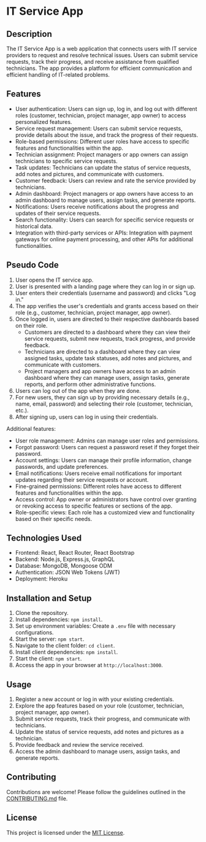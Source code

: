 # IT Service App

## Description
The IT Service App is a web application that connects users with IT service providers to request and resolve technical issues. Users can submit service requests, track their progress, and receive assistance from qualified technicians. The app provides a platform for efficient communication and efficient handling of IT-related problems.

## Features
- User authentication: Users can sign up, log in, and log out with different roles (customer, technician, project manager, app owner) to access personalized features.
- Service request management: Users can submit service requests, provide details about the issue, and track the progress of their requests.
- Role-based permissions: Different user roles have access to specific features and functionalities within the app.
- Technician assignment: Project managers or app owners can assign technicians to specific service requests.
- Task updates: Technicians can update the status of service requests, add notes and pictures, and communicate with customers.
- Customer feedback: Users can review and rate the service provided by technicians.
- Admin dashboard: Project managers or app owners have access to an admin dashboard to manage users, assign tasks, and generate reports.
- Notifications: Users receive notifications about the progress and updates of their service requests.
- Search functionality: Users can search for specific service requests or historical data.
- Integration with third-party services or APIs: Integration with payment gateways for online payment processing, and other APIs for additional functionalities.

## Pseudo Code
1. User opens the IT service app.
2. User is presented with a landing page where they can log in or sign up.
3. User enters their credentials (username and password) and clicks "Log in."
4. The app verifies the user's credentials and grants access based on their role (e.g., customer, technician, project manager, app owner).
5. Once logged in, users are directed to their respective dashboards based on their role.
   - Customers are directed to a dashboard where they can view their service requests, submit new requests, track progress, and provide feedback.
   - Technicians are directed to a dashboard where they can view assigned tasks, update task statuses, add notes and pictures, and communicate with customers.
   - Project managers and app owners have access to an admin dashboard where they can manage users, assign tasks, generate reports, and perform other administrative functions.
6. Users can log out of the app when they are done.
7. For new users, they can sign up by providing necessary details (e.g., name, email, password) and selecting their role (customer, technician, etc.).
8. After signing up, users can log in using their credentials.

Additional features:
- User role management: Admins can manage user roles and permissions.
- Forgot password: Users can request a password reset if they forget their password.
- Account settings: Users can manage their profile information, change passwords, and update preferences.
- Email notifications: Users receive email notifications for important updates regarding their service requests or account.
- Fine-grained permissions: Different roles have access to different features and functionalities within the app.
- Access control: App owner or administrators have control over granting or revoking access to specific features or sections of the app.
- Role-specific views: Each role has a customized view and functionality based on their specific needs.

## Technologies Used
- Frontend: React, React Router, React Bootstrap
- Backend: Node.js, Express.js, GraphQL
- Database: MongoDB, Mongoose ODM
- Authentication: JSON Web Tokens (JWT)
- Deployment: Heroku

## Installation and Setup
1. Clone the repository.
2. Install dependencies: `npm install`.
3. Set up environment variables: Create a `.env` file with necessary configurations.
4. Start the server: `npm start`.
5. Navigate to the client folder: `cd client`.
6. Install client dependencies: `npm install`.
7. Start the client: `npm start`.
8. Access the app in your browser at `http://localhost:3000`.

## Usage
1. Register a new account or log in with your existing credentials.
2. Explore the app features based on your role (customer, technician, project manager, app owner).
3. Submit service requests, track their progress, and communicate with technicians.
4. Update the status of service requests, add notes and pictures as a technician.
5. Provide feedback and review the service received.
6. Access the admin dashboard to manage users, assign tasks, and generate reports.

## Contributing
Contributions are welcome! Please follow the guidelines outlined in the [CONTRIBUTING.md](link-to-contributing-file) file.

## License
This project is licensed under the [MIT License](link-to-license-file).